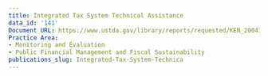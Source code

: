 ```yaml
---
title: Integrated Tax System Technical Assistance
data_id: '141'
Document URL: https://www.ustda.gov/library/reports/requested/KEN_200410042A_v2.pdf
Practice Area:
- Monitoring and Evaluation
- Public Financial Management and Fiscal Sustainability
publications_slug: Integrated-Tax-System-Technica
---
```


